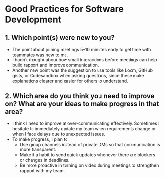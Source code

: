 # Good Practices for Software Development

## 1. Which point(s) were new to you?
- The point about joining meetings 5–10 minutes early to get time with teammates was new to me. 
- I hadn’t thought about how small interactions before meetings can help build rapport and improve communication. 
- Another new point was the suggestion to use tools like Loom, GitHub gists, or Codesandbox when asking questions, since these make explanations clearer and easier for others to understand.

## 2. Which area do you think you need to improve on? What are your ideas to make progress in that area?
- I think I need to improve at over-communicating effectively. Sometimes I hesitate to immediately update my team when requirements change or when I face delays due to unexpected issues. 
- To make progress, I plan to:
   - Use group channels instead of private DMs so that communication is more transparent.
   - Make it a habit to send quick updates whenever there are blockers or changes in deadlines.
   - Be more proactive in turning on video during meetings to strengthen rapport with my team.
